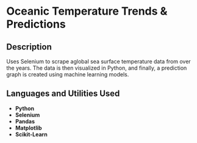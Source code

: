 <h1>Oceanic Temperature Trends & Predictions</h1>

<h2>Description</h2>
Uses Selenium to scrape aglobal sea surface temperature data from over the years. The data is then visualized in Python, and finally, a prediction graph is created using machine learning models.
<br />

<h2>Languages and Utilities Used</h2>

- <b>Python</b> 
- <b>Selenium</b>
- <b>Pandas</b>
- <b>Matplotlib</b>
- <b>Scikit-Learn</b>
<!--
<h2>Program walk-through:</h2>

<p align="center">
Launch the utility: <br/>
<img src="https://i.imgr.com/62TgaWL.png" height="80%" width="80%" alt="Disk Sanitization Steps"/>
<br />
<br />
Enter the number of passes: <br/>
<img src="https://i.imgr.com/nCIbXbg.png" height="80%" width="80%" alt="Disk Sanitization Steps"/>
<br />
<br />
</p>

<!--
 ```diff
- text in red
+ text in green
! text in orange
# text in gray
@@ text in purple (and bold)@@
```
--!>
